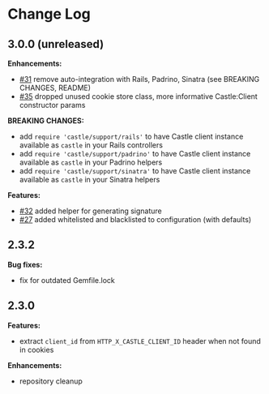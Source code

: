 # Change Log

## 3.0.0 (unreleased)

**Enhancements:**

- [#31](github.com/castle/castle-ruby/pull/31/) remove auto-integration with Rails, Padrino, Sinatra (see BREAKING CHANGES, README)
- [#35](github.com/castle/castle-ruby/pull/35) dropped unused cookie store class, more informative Castle:Client constructor params

**BREAKING CHANGES:**

- add `require 'castle/support/rails'` to have Castle client instance available as `castle` in your Rails controllers
- add `require 'castle/support/padrino'` to have Castle client instance available as `castle` in your Padrino helpers
- add `require 'castle/support/sinatra'` to have Castle client instance available as `castle` in your Sinatra helpers

**Features:**

- [#32](github.com/castle/castle-ruby/pull/32) added helper for generating signature
- [#27](github.com/castle/castle-ruby/pull/27) added whitelisted and blacklisted to configuration (with defaults)

## 2.3.2

**Bug fixes:**

- fix for outdated Gemfile.lock

## 2.3.0

**Features:**

- extract `client_id` from `HTTP_X_CASTLE_CLIENT_ID` header when not found in cookies

**Enhancements:**

- repository cleanup
